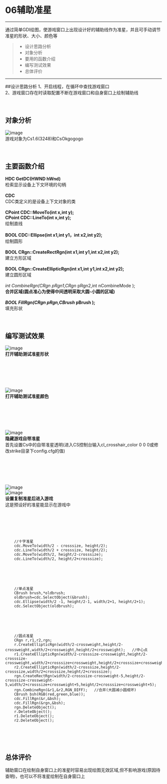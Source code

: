 # 06辅助准星

------
通过简单GDI绘图，使游戏窗口上出现设计好的辅助线作为准星，并且可手动调节准星的形状、大小、颜色等

> * 设计思路分析
> * 对象分析
> * 要用的函数介绍
> * 编写测试效果
> * 总体评价

------
##设计思路分析
1、开启线程，在循环中查找游戏窗口<br>
2、游戏窗口存在时读取配置不断在游戏窗口和自身窗口上绘制辅助线<br>
<br><br>

## 对象分析
![image](https://github.com/luguanxing/Cheating-Plugin-Program/blob/master/06-%E7%9E%84%E5%87%86%E8%BE%85%E5%8A%A9/pictures/game0.jpg?raw=true)<br>
游戏对象为Cs1.6(3248)和CsOkgogogo<br>
<br><br>

## 主要函数介绍
**HDC GetDC(HWND hWnd)**<br>
检索显示设备上下文环境的句柄<br>
<br>
**CDC**<br>
CDC类定义的是设备上下文对象的类<br>
<br>
**CPoint CDC::MoveTo(int x,int y);**<br>
**CPoint CDC::LineTo(int x,int y);**<br>
绘制直线<br>
<br>
**BOOL CDC::Ellipse(int x1,int y1，int x2,int y2);**<br>
绘制圆形<br>
<br>
**BOOL CRgn::CreateRectRgn(int x1,int y1,int x2,int y2);**<br>
建立方形区域<br>
<br>
**BOOL CRgn::CreateEllipticRgn(int x1,int y1,int x2,int y2);**<br>
建立圆形区域<br>
<br>
**int CombineRgn(CRgn* pRgn1,CRgn* pRgn2,int nCombineMode );**<br>
合并区域(圆点准心为使得中间透明采取大圆-小圆的区域)<br>
<br>
**BOOL FillRgn(CRgn* pRgn,CBrush* pBrush );**<br>
填充形状<br>
<br><br>




## 编写测试效果

![image](https://github.com/luguanxing/Cheating-Plugin-Program/blob/master/06-%E7%9E%84%E5%87%86%E8%BE%85%E5%8A%A9/pictures/cross0.gif?raw=true)<br>
**打开辅助测试准星形状**<br><br><br><br><br><br>

![image](https://github.com/luguanxing/Cheating-Plugin-Program/blob/master/06-%E7%9E%84%E5%87%86%E8%BE%85%E5%8A%A9/pictures/cross1.gif?raw=true)<br>
**打开辅助测试准星颜色**<br><br><br><br><br><br>

![image](https://github.com/luguanxing/Cheating-Plugin-Program/blob/master/06-%E7%9E%84%E5%87%86%E8%BE%85%E5%8A%A9/pictures/game3.jpg?raw=true)<br>
**隐藏游戏自带准星**<br>
首先设置Cs中的自带准星透明(进入CS控制台输入cl_crosshair_color 0 0 0或修改strike目录下config.cfg的值)<br><br><br><br><br><br>

![image](https://github.com/luguanxing/Cheating-Plugin-Program/blob/master/06-%E7%9E%84%E5%87%86%E8%BE%85%E5%8A%A9/pictures/cross2.gif?raw=true)<br>
![image](https://github.com/luguanxing/Cheating-Plugin-Program/blob/master/06-%E7%9E%84%E5%87%86%E8%BE%85%E5%8A%A9/pictures/cross3.gif?raw=true)<br>
**设置复制准星后进入游戏**<br>
这是预设好的准星能显示在游戏中
<br><br><br><br><br><br>




```
    //十字准星
	cdc.MoveTo(width/2 - crosssize, height/2);
	cdc.LineTo(width/2 + crosssize, height/2);
	cdc.MoveTo(width/2, height/2-crosssize);
	cdc.LineTo(width/2, height/2+crosssize);
```
<br><br><br>

```
    //单点准星
	CBrush brush,*oldbrush;
	oldbrush=cdc.SelectObject(&brush);
	cdc.Ellipse(width/2 -1, height/2-1, width/2+1, height/2+1);
	cdc.SelectObject(oldbrush);
```
<br><br><br>

```
    //圆点准星
	CRgn r,r1,r2,rgn;
	r.CreateEllipticRgn(width/2-crossweight,height/2-crossweight,width/2+crossweight,height/2+crossweight);   //中心点
	r1.CreateEllipticRgn(width/2-crosssize-crossweight,height/2-crosssize-crossweight,width/2+crosssize+crossweight,height/2+crosssize+crossweight);
	r2.CreateEllipticRgn(width/2-crosssize,height/2-crosssize,width/2+crosssize,height/2+crosssize);
	rgn.CreateRectRgn(width/2-crosssize-crossweight-5,height/2-crosssize-crossweight-5,width/2+crosssize+crossweight+5,height/2+crosssize+crossweight+5);
	rgn.CombineRgn(&r1,&r2,RGN_DIFF);	//合并(大圆减小圆成环)
	CBrush bsh(RGB(red,green,blue));
	cdc.FillRgn(&r,&bsh);
	cdc.FillRgn(&rgn,&bsh);
	rgn.DeleteObject();
	r.DeleteObject();
	r1.DeleteObject();
	r2.DeleteObject();
```
<br><br><br>



## 总体评价

辅助窗口在绘制自身窗口上的准星时容易出现绘图无效区域,但不影响游戏(原因待查明)，也可以不将准星绘制在自身窗口上
